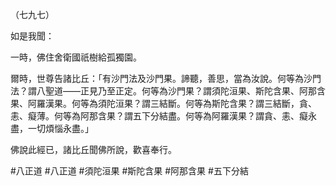 （七九七）

如是我聞：

一時，佛住舍衛國祇樹給孤獨園。

爾時，世尊告諸比丘：「有沙門法及沙門果。諦聽，善思，當為汝說。何等為沙門法？謂八聖道——正見乃至正定。何等為沙門果？謂須陀洹果、斯陀含果、阿那含果、阿羅漢果。何等為須陀洹果？謂三結斷。何等為斯陀含果？謂三結斷，貪、恚、癡薄。何等為阿那含果？謂五下分結盡。何等為阿羅漢果？謂貪、恚、癡永盡，一切煩惱永盡。」

佛說此經已，諸比丘聞佛所說，歡喜奉行。



#八正道
#八正道
#須陀洹果
#斯陀含果
#阿那含果
#五下分結
